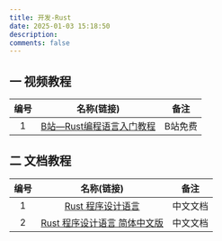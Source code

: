 ```yaml
---
title: 开发-Rust
date: 2025-01-03 15:18:50
description: 
comments: false
---
```


## 一 视频教程

| 编号 |                          名称(链接)                          |  备注   |
| :--: | :----------------------------------------------------------: | :-----: |
|  1   | [B站—Rust编程语言入门教程](https://www.bilibili.com/video/BV1hp4y1k7SV) | B站免费 |

## 二 文档教程

| 编号 |                          名称(链接)                          |   备注   |
| :--: | :----------------------------------------------------------: | :------: |
|  1   | [Rust 程序设计语言](https://rustwiki.org/zh-CN/book/ch01-00-getting-started.html) | 中文文档 |
|  2   | [Rust 程序设计语言 简体中文版](https://rust.bootcss.com/title-page.html) | 中文文档 |